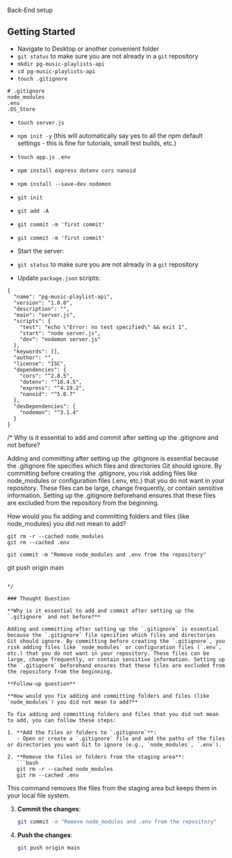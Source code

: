 Back-End setup
## Getting Started

- Navigate to Desktop or another convenient folder
- `git status` to make sure you are not already in a `git` repository
- `mkdir pg-music-playlists-api`
- `cd pg-music-playlists-api`
- `touch .gitignore`

```
# .gitignore
node_modules
.env
.DS_Store
```

- `touch server.js`
- `npm init -y` (this will automatically say yes to all the npm default settings - this is fine for tutorials, small test builds, etc.)
- `touch app.js .env`
- `npm install express dotenv cors nanoid`
- `npm install --save-dev nodemon`
- `git init`
- `git add -A`
- `git commit -m 'first commit'`
- `git commit -m 'first commit'`


- Start the server:
- `git status` to make sure you are not already in a `git` repository


- Update `package.json` scripts:
```
{
  "name": "pg-music-playlist-api",
  "version": "1.0.0",
  "description": "",
  "main": "server.js",
  "scripts": {
    "test": "echo \"Error: no test specified\" && exit 1",
    "start": "node server.js",
    "dev": "nodemon server.js"
  },
  "keywords": [],
  "author": "",
  "license": "ISC",
  "dependencies": {
    "cors": "^2.8.5",
    "dotenv": "^16.4.5",
    "express": "^4.19.2",
    "nanoid": "^5.0.7"
  },
  "devDependencies": {
    "nodemon": "^3.1.4"
  }
}

```



/*
Why is it essential to add and commit after setting up the .gitignore and not before?

Adding and committing after setting up the .gitignore is essential because the .gitignore file specifies which files and directories Git should ignore. By committing before creating the .gitignore, you risk adding files like node_modules or configuration files (.env, etc.) that you do not want in your repository. These files can be large, change frequently, or contain sensitive information. Setting up the .gitignore beforehand ensures that these files are excluded from the repository from the beginning.


How would you fix adding and committing folders and files (like node_modules) you did not mean to add?

```
git rm -r --cached node_modules
git rm --cached .env

```

```
git commit -m "Remove node_modules and .env from the repository"

```
git push origin main

```

*/

### Thought Question

**Why is it essential to add and commit after setting up the `.gitignore` and not before?**

Adding and committing after setting up the `.gitignore` is essential because the `.gitignore` file specifies which files and directories Git should ignore. By committing before creating the `.gitignore`, you risk adding files like `node_modules` or configuration files (`.env`, etc.) that you do not want in your repository. These files can be large, change frequently, or contain sensitive information. Setting up the `.gitignore` beforehand ensures that these files are excluded from the repository from the beginning.

**Follow-up question**

**How would you fix adding and committing folders and files (like `node_modules`) you did not mean to add?**

To fix adding and committing folders and files that you did not mean to add, you can follow these steps:

1. **Add the files or folders to `.gitignore`**:
   - Open or create a `.gitignore` file and add the paths of the files or directories you want Git to ignore (e.g., `node_modules`, `.env`).

2. **Remove the files or folders from the staging area**:
   ```bash
   git rm -r --cached node_modules
   git rm --cached .env
   ```
   This command removes the files from the staging area but keeps them in your local file system.

3. **Commit the changes**:
   ```bash
   git commit -m "Remove node_modules and .env from the repository"
   ```

4. **Push the changes**:
   ```bash
   git push origin main
   ```
